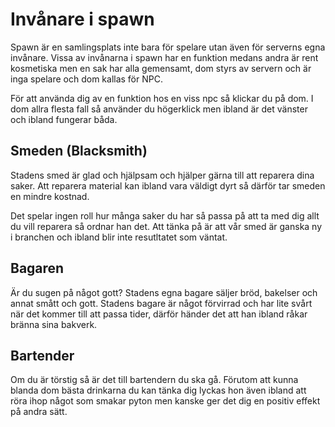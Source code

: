 # Invånare i spawn
Spawn är en samlingsplats inte bara för spelare utan även för serverns egna invånare.
Vissa av invånarna i spawn har en funktion medans andra är rent kosmetiska men en sak
har alla gemensamt, dom styrs av servern och är inga spelare och dom kallas för NPC.

För att använda dig av en funktion hos en viss npc så klickar du på dom. 
I dom allra flesta fall så använder du högerklick men ibland är det vänster och ibland fungerar båda.

## Smeden (Blacksmith)
Stadens smed är glad och hjälpsam och hjälper gärna till att reparera dina saker.
Att reparera material kan ibland vara väldigt dyrt så därför tar smeden en mindre kostnad.

Det spelar ingen roll hur många saker du har så passa på att ta med dig allt du vill reparera så ordnar han det.
Att tänka på är att vår smed är ganska ny i branchen och ibland blir inte resutltatet som väntat.

## Bagaren
Är du sugen på något gott? Stadens egna bagare säljer bröd, bakelser och annat smått och gott.
Stadens bagare är något förvirrad och har lite svårt när det kommer till att passa tider, därför händer det att 
han ibland råkar bränna sina bakverk. 

## Bartender
Om du är törstig så är det till bartendern du ska gå.
Förutom att kunna blanda dom bästa drinkarna du kan tänka dig lyckas hon även ibland att röra ihop något 
som smakar pyton men kanske ger det dig en positiv effekt på andra sätt.